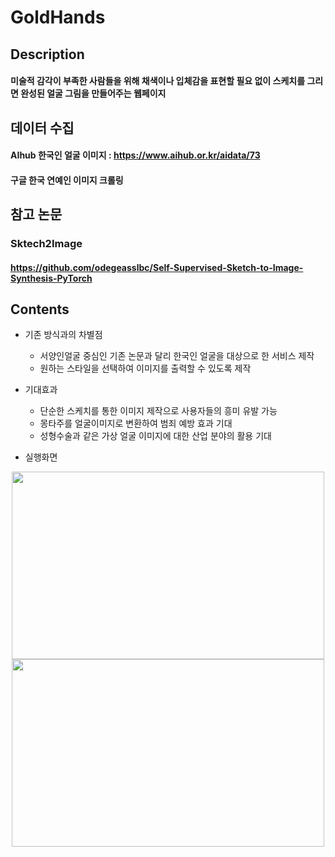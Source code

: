 # GoldHands

## Description
#### 미술적 감각이 부족한 사람들을 위해 채색이나 입체감을 표현할 필요 없이 스케치를 그리면 완성된 얼굴 그림을 만들어주는 웹페이지

## 데이터 수집
#### AIhub 한국인 얼굴 이미지 : https://www.aihub.or.kr/aidata/73
#### 구글 한국 연예인 이미지 크롤링

## 참고 논문
### Sktech2Image
#### https://github.com/odegeasslbc/Self-Supervised-Sketch-to-Image-Synthesis-PyTorch


## Contents

+ 기존 방식과의 차별점
  + 서양인얼굴 중심인 기존 논문과 달리 한국인 얼굴을 대상으로 한 서비스 제작
  + 원하는 스타일을 선택하여 이미지를 출력할 수 있도록 제작


+ 기대효과
  + 단순한 스케치를 통한 이미지 제작으로 사용자들의 흥미 유발 가능
  + 몽타주를 얼굴이미지로 변환하여 범죄 예방 효과 기대
  + 성형수술과 같은 가상 얼굴 이미지에 대한 산업 분야의 활용 기대


+ 실행화면
<center><img src="https://user-images.githubusercontent.com/24438668/149650909-98af81ac-5d1f-4f46-940f-a062863f51d8.png"  width="500" height="300">
<img src="https://user-images.githubusercontent.com/24438668/149650916-cb6d46b9-01cf-4f4e-870e-886cc651a1cf.png"  width="500" height="300"></center>

